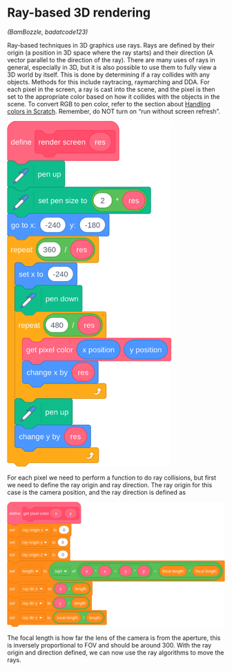 # Ray-based 3D rendering
*(BamBozzle, badatcode123)*  

Ray-based techniques in 3D graphics use rays. Rays are defined by their origin (a position in 3D space where the ray starts) and their direction (A vector parallel to the direction of the ray). There are many uses of rays in general, especially in 3D, but it is also possible to use them to fully view a 3D world by itself. This is done by determining if a ray collides with any objects. Methods for this include raytracing, raymarching and DDA. For each pixel in the screen, a ray is cast into the scene, and the pixel is then set to the appropriate color based on how it collides with the objects in the scene. To convert RGB to pen color, refer to the section about [Handling colors in Scratch](../handling-colors-in-scratch/handling-colors-in-scratch.md). Remember, do NOT turn on “run without screen refresh”.

<img src="../images/image69.png" height="800">

For each pixel we need to perform a function to do ray collisions, but first we need to define the ray origin and ray direction. The ray origin for this case is the camera position, and the ray direction is defined as   

<img src="../images/image99.png">

The focal length is how far the lens of the camera is from the aperture, this is inversely proportional to FOV and should be around 300\. With the ray origin and direction defined, we can now use the ray algorithms to move the rays.

## 